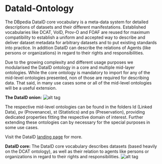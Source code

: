 # DataId-Ontology
The DBpedia DataID core vocabulary is a meta-data system for detailed descriptions of datasets and their different manifestations. Established vocabularies like DCAT, VoID, Prov-O and FOAF are reused for maximum compatibility to establish a uniform and accepted way to describe and deliver dataset metadata for arbitrary datasets and to put existing standards into practice. In addition DataID can describe the relations of Agents (like persons or organizations) in regard to their rights and responsibilities.

Due to the growing complexity and different usage purposes we modularised the DataID ontology in a core and multiple mid-layer ontologies. While the core ontology is mandatory to import for any of the mid-level ontologies presented, non of those are required for describing data. That said, in many use cases some or all of the mid-level ontologies will be a useful extension.

**The DataID onion:**
![alt tag](https://raw.githubusercontent.com/dbpedia/DataId-Ontology/master/DataID%20onion.png)

The respective mid-level ontologies can be found in the folders ld (Linked Data), pv (Provenance), st (Statistics) and ps (Preservation), providing dedicated properties fitting the respective domain of interest. Further extending these ontologies can by necessary for the special purposes in some use cases.

Visit the DataID [landing page](http://wiki.dbpedia.org/projects/dbpedia-dataid) for more.

**DataID core:**<Enter>
The DataID core vocabulary describes datasets (based heavily on the DCAT ontology), as well as their relation to agents like persons or organizations in regard to their rights and responsibilities.
![alt tag](https://raw.githubusercontent.com/dbpedia/DataId-Ontology/master/DataIdOntology.png)
